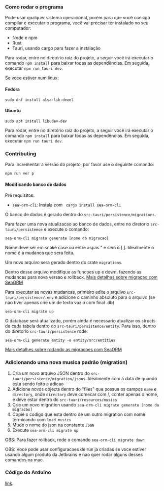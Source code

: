 ### Como rodar o programa

Pode usar qualquer sistema operacional, porém para que
você consiga compilar e executar o programa, você vai precisar ter instalado no seu computador:

- Node e npm
- Rust
- Tauri, usando cargo para fazer a instalação

Para rodar, entre no diretório raiz do projeto, a seguir você irá
executar o comando `npm install` para baixar todas as dependências.
Em seguida, executar `npm run tauri dev`.

Se voce estiver num linux:

#### Fedora

``` shell
sudo dnf install alsa-lib-devel
```

#### Ubuntu

``` shell
sudo apt install libudev-dev
```

Para rodar, entre no diretório raiz do projeto, a seguir você irá
executar o comando `npm install` para baixar todas as dependências.
Em seguida, executar `npm run tauri dev`.

### Contributing

Para incrementar a versão do projeto, por favor use o seguinte comando:

``` shell
npm run ver p
```

#### Modificando banco de dados

Pré requisitos:

- ``sea-orm-cli``: Instala com ``` cargo install sea-orm-cli```

O banco de dados é gerado dentro do `src-tauri/persistence/migrations`.

Para fazer uma nova atualizacao ao banco de dados, entre no diretorio `src-tauri/persistence` e execute o comando:

``` shell
sea-orm-cli migrate generate [nome da migracao]
```

Nome deve ser em snake case ou entre aspas " e sem o [ ]. Idealmente o nome é a mudanca que sera feita.

Um novo arquivo sera gerado dentro do crate `migrations`.

Dentro desse arquivo modifique as funcoes up e down, fazendo as mudancas para nova versao e rollback.
[Mais detalhes sobre migracao com SeaORM](https://www.sea-ql.org/SeaORM/docs/migration/writing-migration/)

Para executar as novas mudancas, primeiro edite o arquivo `src-tauri/persistence/.env` e adicione o
caminho absoluto para o arquivo (se nao tiver apenas crie um de texto vazio com final .db)

```shell
sea-orm-cli migrate up
```

O database será atualizado, porém ainda é necessario atualizar os structs de cada tabela dentro do
`src-tauri/persistence/entity`. Para isso, dentro do diretorio `src-tauri/persistence` rode:

```shell
sea-orm-cli generate entity -o entity/src/entities
```

[Mais detalhes sobre rodando as migracoes com SeaORM](https://www.sea-ql.org/SeaORM/docs/migration/running-migration/)

### Adicionando uma nova musica padrão (migration)

1. Cria um novo arquivo JSON dentro do `src-tauri/persistence/migration/jsons`. Idealmente com a data de quando esta
   sendo feito a adicao
2. Adicione novos objects dentro do "files" que possua os campos `name` e `directory`, onde `directory` deve comecar
   com /, conter apenas o nome, e deve estar dentro do `src-tauri/resources/musics`
3. Crie um novo migration usando ``sea-orm-cli migrate generate [nome da migracao]``
4. Copie o codigo que esta dentro de um outro migration com nome terminando com `load_musics`
5. Mude o nome do json na constante `JSON`
6. Execute ``sea-orm-cli migrate up``

OBS: Para fazer rollback, rode o comando ``sea-orm-cli migrate down``

OBS: Voce pode usar configuracoes de run ja criadas se voce estiver usando algum produto da Jetbrains e nao
quer rodar alguns desses comandos na mao.

### Código do Arduino

[link](https://github.com/TCC-Pucpr/arduino-inspirasom/tree/9-criacao-da-branch-do-prototipo).
